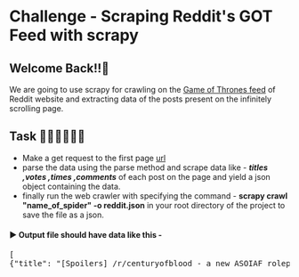 # Challenge - Scraping Reddit's GOT Feed with scrapy
## Welcome Back!!👋


We are going to use scrapy for crawling on the <a href="https://www.reddit.com/r/gameofthrones/">Game of Thrones feed</a> of Reddit website and extracting data of the posts present on the infinitely scrolling page.


## Task 👨🏻‍💻👩🏻‍💻
- Make a get request to the first page <a href="https://www.reddit.com/r/gameofthrones/">url</a>
- parse the data using the parse method and scrape data like - ***titles
,votes
,times
,comments*** of each post on the page and yield a json object containing the data.
- finally run the web crawler with specifying the command - **scrapy crawl "name_of_spider" -o reddit.json** in your root directory of the project to save the file as a json.


#### ► Output file should have data like this - 
<pre>
[
{"title": "[Spoilers] /r/centuryofblood - a new ASOIAF roleplaying game on reddit", "vote": "36", "created_at": "20 days ago", "comments": "1"},
</pre>
##